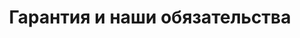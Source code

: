 ---
layout: article
title: Гарантия и наши обязательства
breadcrumbs:
  - name: Клиентам
    url: /clients/
breadcrumbCurrent: true
seo:
  title: Гарантия и обязательства СЦ 'Plex'
  h1: Гарантия и наши обязательства
  description: 
  keywords: гарантия сц плекс, гарантия сц plex, условия гарантии сц plex
---